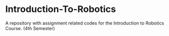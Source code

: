# Introduction-To-Robotics
A repository with assignment related codes for the Introduction to Robotics Course. (4th Semester)
